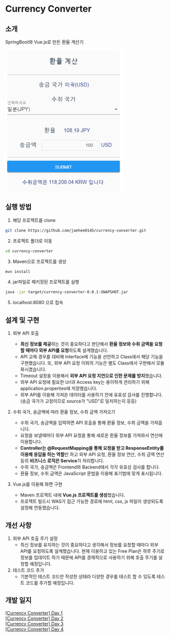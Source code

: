 # Currency Converter  
## 소개 
SpringBoot와 Vue.js로 만든 환율 계산기  

![img](frontend/src/assets/img.PNG)

## 실행 방법
1. 해당 프로젝트를 clone
```bash
git clone https://github.com/jaehee0145/currency-converter.git
```
2. 프로젝트 폴더로 이동
```bash
cd currency-converter
```
3. Maven으로 프로젝트를 생성
```bash
mvn install
```
4. jar파일로 패키징된 프로젝트를 실행
```bash
java -jar target/currency-converter-0.0.1-SNAPSHOT.jar
```
5. localhost:8080 으로 접속

## 설계 및 구현   

1. 외부 API 호출
    - **최신 정보를 제공**하는 것이 중요하다고 판단해서 **환율 정보와 수취 금액을 요청할 때마다 외부 API를 요청**하도록 설계했습니다. 
    - API 교체 경우를 대비해 Interface에 기능을 선언하고 Class에서 해당 기능을 구현했습니다. 
      또, 외부 API 요청 이외의 기능은 별도 Class에서 구현해서 모듈화시켰습니다.  
    - Timeout 설정을 이용해서 **외부 API 요청 지연으로 인한 문제를 방지**했습니다. 
    - 외부 API 요청에 필요한 Url과 Access key는 용이하게 관리하기 위해 application.properties에 저장했습니다.
    - 외부 API를 이용해 가져온 데이터를 사용하기 전에 유효성 검사를 진행합니다. 
        (송금 국가가 고정이므로 source가 "USD"로 일치하는지 등등)
    
2. 수취 국가, 송금액에 따라 환율 정보, 수취 금액 가져오기 
    - 수취 국가, 송금액을 입력하면 API 호출을 통해 환율 정보, 수취 금액을 가져옵니다. 
    - 요청을 보낼때마다 외부 API 요청을 통해 새로운 환율 정보를 가져와서 연산에 이용합니다.
    - **Controller는 @RequestMapping을 통해 요청을 받고 ResponseEntity를 이용해 응답을 하는 역할**만 하고 
     외부 API 요청, 환율 정보 연산, 수취 금액 연산 등의 **비즈니스 로직은 Service**가 처리합니다.  
    - 수취 국가, 송금액은 Frontend와 Backend에서 각각 유효성 검사를 합니다.    
    - 환율 정보, 수취 금액은 JavaScript 문법을 이용해 표기법에 맞게 표시됩니다. 

3. Vue.js를 이용해 화면 구현  
    - Maven 프로젝트 내에 **Vue.js 프로젝트를 생성**했습니다. 
    - 프로젝트 빌드시 WAS가 접근 가능한 경로에 html, css, js 파일이 생성되도록 설정해 연동했습니다.  

## 개선 사항  

1. 외부 API 호출 주기 설정  
    - 최신 정보를 유지하는 것이 중요하다고 생각해서 정보를 요청할 때마다 외부 API를 요청하도록 설계했습니다. 현재 이용하고 있는 Free Plan은 하루 주기로 정보를 업데이트 하기 때문에 API를 경제적으로 사용하기 위해 호출 주기를 설정할 예정입니다. 
2. 테스트 코드 추가  
    - 기본적인 테스트 코드만 작성한 상태라 다양한 경우를 테스트 할 수 있도록 테스트 코드를 추가할 예정입니다.  

## 개발 일지   
[[Currency Converter] Day 1](https://jaehee0145.github.io/currency%20converter/Currency-Converter-Day1/)  
[[Currency Converter] Day 2](https://jaehee0145.github.io/currency%20converter/Currency-Converter-Day2/)  
[[Currency Converter] Day 3](https://jaehee0145.github.io/currency%20converter/Currency-Converter-Day3/)  
[[Currency Converter] Day 4](https://jaehee0145.github.io/currency%20converter/Currency-Converter-Day4/)  